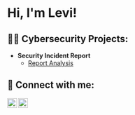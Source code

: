 <h1>Hi, I'm Levi! </h1>

<h2>👨‍💻 Cybersecurity Projects:</h2>

- <b>Security Incident Report </b>
  - [Report Analysis](https://github.com/ljmbriones/Security-Incident-Report-Analysis)






<h2> 🤳 Connect with me:</h2>

[<img align="left" alt="JoshMadakor | LinkedIn" width="22px" src="https://cdn.jsdelivr.net/npm/simple-icons@v3/icons/linkedin.svg" />][linkedin]
[<img align="left" alt="JoshMadakor | Instagram" width="22px" src="https://cdn.jsdelivr.net/npm/simple-icons@v3/icons/instagram.svg" />][instagram]

[linkedin]: (https://www.linkedin.com/in/levi-jon-briones-0651191a/)
[instagram]: (https://www.instagram.com/levi.briones/)










